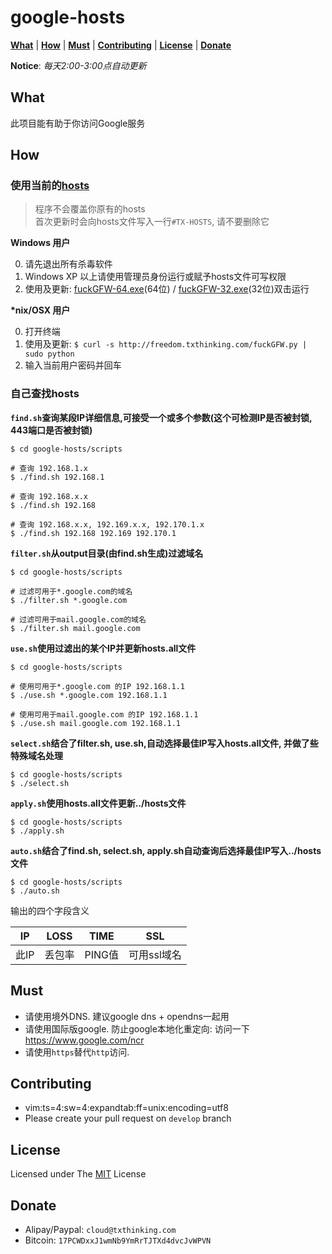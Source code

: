 google-hosts
============

[**What**](#what) | [**How**](#how) | [**Must**](#must) | [**Contributing**](#contributing) | [**License**](#license) | [**Donate**](#donate)

**Notice**: *每天2:00-3:00点自动更新*

What
---

此项目能有助于你访问Google服务

How
---

### 使用当前的[hosts][hosts]

> 程序不会覆盖你原有的hosts<br/>
> 首次更新时会向hosts文件写入一行`#TX-HOSTS`, 请不要删除它

**Windows 用户**

0. 请先退出所有杀毒软件
1. Windows XP 以上请使用管理员身份运行或赋予hosts文件可写权限
2. 使用及更新: [fuckGFW-64.exe][fuckGFW-64.exe](64位) / [fuckGFW-32.exe][fuckGFW-32.exe](32位)双击运行

**\*nix/OSX 用户**

0. 打开终端
1. 使用及更新: `$ curl -s http://freedom.txthinking.com/fuckGFW.py | sudo python`
2. 输入当前用户密码并回车

### 自己查找hosts

**`find.sh`查询某段IP详细信息,可接受一个或多个参数(这个可检测IP是否被封锁, 443端口是否被封锁)**

```
$ cd google-hosts/scripts

# 查询 192.168.1.x
$ ./find.sh 192.168.1

# 查询 192.168.x.x
$ ./find.sh 192.168

# 查询 192.168.x.x, 192.169.x.x, 192.170.1.x
$ ./find.sh 192.168 192.169 192.170.1
```

**`filter.sh`从output目录(由find.sh生成)过滤域名**

```
$ cd google-hosts/scripts

# 过滤可用于*.google.com的域名
$ ./filter.sh *.google.com

# 过滤可用于mail.google.com的域名
$ ./filter.sh mail.google.com
```

**`use.sh`使用过滤出的某个IP并更新hosts.all文件**

```
$ cd google-hosts/scripts

# 使用可用于*.google.com 的IP 192.168.1.1
$ ./use.sh *.google.com 192.168.1.1

# 使用可用于mail.google.com 的IP 192.168.1.1
$ ./use.sh mail.google.com 192.168.1.1
```

**`select.sh`结合了filter.sh, use.sh,自动选择最佳IP写入hosts.all文件, 并做了些特殊域名处理**

```
$ cd google-hosts/scripts
$ ./select.sh
```

**`apply.sh`使用hosts.all文件更新../hosts文件**

```
$ cd google-hosts/scripts
$ ./apply.sh
```

**`auto.sh`结合了find.sh, select.sh, apply.sh自动查询后选择最佳IP写入../hosts文件**

```
$ cd google-hosts/scripts
$ ./auto.sh
```

输出的四个字段含义

| IP | LOSS | TIME | SSL |
| --- | --- | --- | --- |
| 此IP | 丢包率| PING值 | 可用ssl域名 |

Must
---

* 请使用境外DNS. 建议google dns + opendns一起用
* 请使用国际版google. 防止google本地化重定向: 访问一下<https://www.google.com/ncr>
* 请使用`https`替代`http`访问.

Contributing
---

* vim:ts=4:sw=4:expandtab:ff=unix:encoding=utf8
* Please create your pull request on `develop` branch

License
---

Licensed under The [MIT][MIT] License

Donate
---

* Alipay/Paypal: `cloud@txthinking.com`
* Bitcoin: `17PCWDxxJ1wmNb9YmRrTJTXd4dvcJvWPVN`

[hosts]: http://freedom.txthinking.com/hosts
[fuckGFW-64.exe]: http://freedom.txthinking.com/fuckGFW-64.exe
[fuckGFW-32.exe]: http://freedom.txthinking.com/fuckGFW-32.exe
[MIT]: https://github.com/txthinking/google-hosts/blob/master/LICENSE
